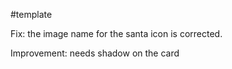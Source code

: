 #template

Fix: the image name for the santa icon is corrected.

Improvement: needs shadow on the card

